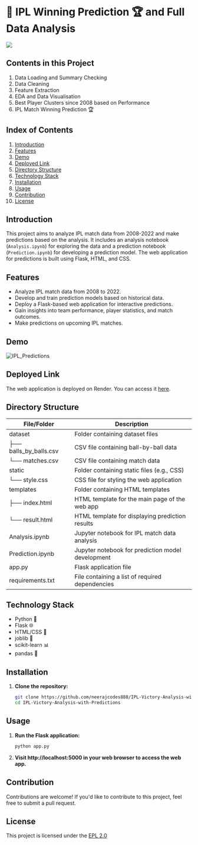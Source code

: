 # 🏏 **IPL  Winning Prediction 🏆 and Full Data Analysis**


<img src = 'https://www.insidesport.in/wp-content/uploads/2022/01/eng-banner-2.jpg'>



## **Contents in this Project**

1. Data Loading and Summary Checking
2. Data Cleaning
3. Feature Extraction
4. EDA and Data Visualisation
5. Best Player Clusters since 2008 based on Performance
6. IPL Match Winning Prediction 🏆


## Index of Contents
1. [Introduction](#introduction)
2. [Features](#features)
3. [Demo](#demo)
4. [Deployed Link](#deployed-link)
5. [Directory Structure](#directory-structure)
6. [Technology Stack](#technology-stack)
7. [Installation](#installation)
8. [Usage](#usage)
9. [Contribution](#contribution)
10. [License](#license)

## Introduction
This project aims to analyze IPL match data from 2008-2022 and make predictions based on the analysis. It includes an analysis notebook (`Analysis.ipynb`) for exploring the data and a prediction notebook (`Prediction.ipynb`) for developing a prediction model. The web application for predictions is built using Flask, HTML, and CSS.

## Features
- Analyze IPL match data from 2008 to 2022.
- Develop and train prediction models based on historical data.
- Deploy a Flask-based web application for interactive predictions.
- Gain insights into team performance, player statistics, and match outcomes.
- Make predictions on upcoming IPL matches.

## Demo

![IPL_Predictions](https://github.com/neerajcodes888/IPL-Victory-Analysis-with-Prediction/assets/98253646/6cf0e030-78cd-417a-9f54-7b579033d20f)


## Deployed Link
The web application is deployed on Render. You can access it [here](https://ipl-victory-analysis-with-prediction.onrender.com/).

## Directory Structure

| File/Folder      | Description                                      |
|------------------|--------------------------------------------------|
| dataset          | Folder containing dataset files                  |
| ├── balls_by_balls.csv | CSV file containing ball-by-ball data       |
| └── matches.csv  | CSV file containing match data                  |
| static           | Folder containing static files (e.g., CSS)       |
| └── style.css    | CSS file for styling the web application        |
| templates        | Folder containing HTML templates                 |
| ├── index.html   | HTML template for the main page of the web app   |
| └── result.html  | HTML template for displaying prediction results |
| Analysis.ipynb   | Jupyter notebook for IPL match data analysis     |
| Prediction.ipynb | Jupyter notebook for prediction model development|
| app.py           | Flask application file                           |
| requirements.txt | File containing a list of required dependencies  |

## Technology Stack
- Python 🐍
- Flask 🌐
- HTML/CSS 🎨
- joblib 🧠
- scikit-learn 📊
- pandas 🐼

## Installation
1. **Clone the repository:**
   ```bash
   git clone https://github.com/neerajcodes888/IPL-Victory-Analysis-with-Predictions.git
   cd IPL-Victory-Analysis-with-Predictions


## Usage
1. **Run the Flask application:**
   ```bash
   python app.py
   ```
2. **Visit http://localhost:5000 in your web browser to access the web app.**
   

## Contribution
Contributions are welcome! If you'd like to contribute to this project, feel free to submit a pull request.


## License
This project is licensed under the  [EPL 2.0](https://github.com/neerajcodes888/IPL-Victory-Analysis-with-Prediction/blob/main/LICENSE)
